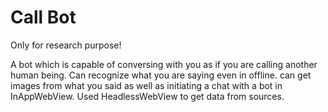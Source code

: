 # Call Bot

Only for research purpose!

A bot which is capable of conversing with you as if you are calling another human being. Can recognize what you are saying even in offline. can get images from what you said as well as initiating a chat with a bot in InAppWebView. Used HeadlessWebView to get data from sources. 
